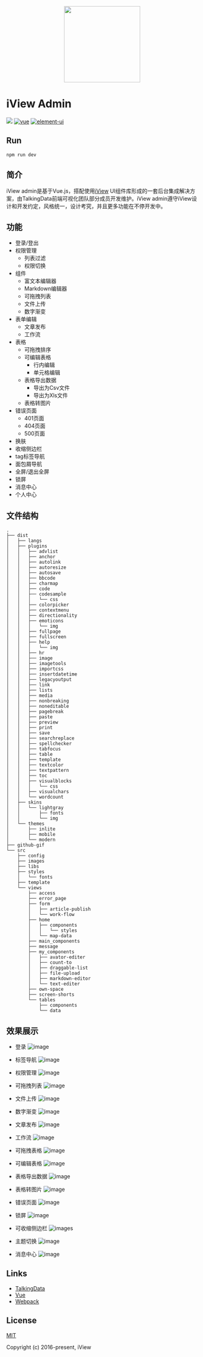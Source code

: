 <p align="center">
    <a href="https://www.iviewui.com">
        <img width="200" src="https://file.iviewui.com/logo.svg">
    </a>
</p>

# iView Admin
[![](https://img.shields.io/travis/iview/iview-admin.svg?style=flat-square)](https://travis-ci.org/iview/iview-admin)
[![vue](https://img.shields.io/badge/vue-2.5.2-brightgreen.svg?style=flat-square)](https://github.com/vuejs/vue)
[![element-ui](https://img.shields.io/badge/iview-2.5.0-brightgreen.svg?style=flat-square)](https://github.com/iview/iview)
## Run

```
npm run dev
```

## 简介
iView admin是基于Vue.js，搭配使用[iView](https://www.iviewui.com) UI组件库形成的一套后台集成解决方案，由TalkingData前端可视化团队部分成员开发维护。iView admin遵守iView设计和开发约定，风格统一，设计考究，并且更多功能在不停开发中。

## 功能

- 登录/登出
- 权限管理
    - 列表过滤
    - 权限切换
- 组件
    - 富文本编辑器
    - Markdown编辑器
    - 可拖拽列表
    - 文件上传
    - 数字渐变
- 表单编辑
    - 文章发布
    - 工作流
- 表格
    - 可拖拽排序
    - 可编辑表格
        - 行内编辑
        - 单元格编辑
    - 表格导出数据
        - 导出为Csv文件
        - 导出为Xls文件
    - 表格转图片
- 错误页面
    - 401页面
    - 404页面
    - 500页面
- 换肤
- 收缩侧边栏
- tag标签导航
- 面包屑导航
- 全屏/退出全屏
- 锁屏
- 消息中心
- 个人中心

## 文件结构
```shell
.
├── dist
│   ├── langs
│   ├── plugins
│   │   ├── advlist
│   │   ├── anchor
│   │   ├── autolink
│   │   ├── autoresize
│   │   ├── autosave
│   │   ├── bbcode
│   │   ├── charmap
│   │   ├── code
│   │   ├── codesample
│   │   │   └── css
│   │   ├── colorpicker
│   │   ├── contextmenu
│   │   ├── directionality
│   │   ├── emoticons
│   │   │   └── img
│   │   ├── fullpage
│   │   ├── fullscreen
│   │   ├── help
│   │   │   └── img
│   │   ├── hr
│   │   ├── image
│   │   ├── imagetools
│   │   ├── importcss
│   │   ├── insertdatetime
│   │   ├── legacyoutput
│   │   ├── link
│   │   ├── lists
│   │   ├── media
│   │   ├── nonbreaking
│   │   ├── noneditable
│   │   ├── pagebreak
│   │   ├── paste
│   │   ├── preview
│   │   ├── print
│   │   ├── save
│   │   ├── searchreplace
│   │   ├── spellchecker
│   │   ├── tabfocus
│   │   ├── table
│   │   ├── template
│   │   ├── textcolor
│   │   ├── textpattern
│   │   ├── toc
│   │   ├── visualblocks
│   │   │   └── css
│   │   ├── visualchars
│   │   └── wordcount
│   ├── skins
│   │   └── lightgray
│   │       ├── fonts
│   │       └── img
│   └── themes
│       ├── inlite
│       ├── mobile
│       └── modern
├── github-gif
└── src
    ├── config
    ├── images
    ├── libs
    ├── styles
    │   └── fonts
    ├── template
    └── views
        ├── access
        ├── error_page
        ├── form
        │   ├── article-publish
        │   └── work-flow
        ├── home
        │   ├── components
        │   │   └── styles
        │   └── map-data
        ├── main_components
        ├── message
        ├── my_components
        │   ├── avator-editer
        │   ├── count-to
        │   ├── draggable-list
        │   ├── file-upload
        │   ├── markdown-editor
        │   └── text-editer
        ├── own-space
        ├── screen-shorts
        └── tables
            ├── components
            └── data
```
## 效果展示

- 登录
![image](https://github.com/iview/iview-admin/raw/dev/github-gif/home.gif)

- 标签导航
![image](https://github.com/iview/iview-admin/raw/dev/github-gif/tags.gif)

- 权限管理
![image](https://github.com/iview/iview-admin/raw/dev/github-gif/access.gif)

- 可拖拽列表
![image](https://github.com/iview/iview-admin/raw/dev/github-gif/dragable-list.gif)

- 文件上传
![image](https://github.com/iview/iview-admin/raw/dev/github-gif/upload.gif)

- 数字渐变
![image](https://github.com/iview/iview-admin/raw/dev/github-gif/count-to.gif)

- 文章发布
![image](https://github.com/iview/iview-admin/raw/dev/github-gif/article-publish.gif)

- 工作流
![image](https://github.com/iview/iview-admin/raw/dev/github-gif/workflow.gif)

- 可拖拽表格
![image](https://github.com/iview/iview-admin/raw/dev/github-gif/dragable-table.gif)

- 可编辑表格
![image](https://github.com/iview/iview-admin/raw/dev/github-gif/editable-table.gif)

- 表格导出数据
![image](https://github.com/iview/iview-admin/raw/dev/github-gif/exportable-table.gif)

- 表格转图片
![image](https://github.com/iview/iview-admin/raw/dev/github-gif/table2image.gif)

- 错误页面
![image](https://github.com/iview/iview-admin/raw/dev/github-gif/error-page.gif)

- 锁屏
![image](https://github.com/iview/iview-admin/raw/dev/github-gif/locking.gif)

- 可收缩侧边栏
![image](https://github.com/iview/iview-admin/raw/dev/github-gif/sidebarmenu.gif)s

- 主题切换
![image](https://github.com/iview/iview-admin/raw/dev/github-gif/theme.gif)

- 消息中心
![image](https://github.com/iview/iview-admin/raw/dev/github-gif/message.gif)

## Links

- [TalkingData](https://github.com/TalkingData)
- [Vue](https://github.com/vuejs/vue)
- [Webpack](https://github.com/webpack/webpack)

## License
[MIT](http://opensource.org/licenses/MIT)

Copyright (c) 2016-present, iView
